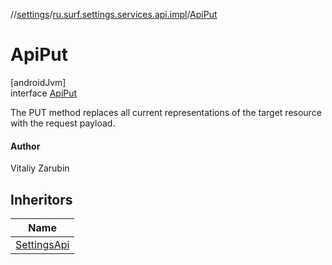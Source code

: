 //[settings](../../../index.md)/[ru.surf.settings.services.api.impl](../index.md)/[ApiPut](index.md)

# ApiPut

[androidJvm]\
interface [ApiPut](index.md)

The PUT method replaces all current representations of the target resource with the request payload.

#### Author

Vitaliy Zarubin

## Inheritors

| Name |
|---|
| [SettingsApi](../../ru.surf.settings.services.api/-settings-api/index.md) |
